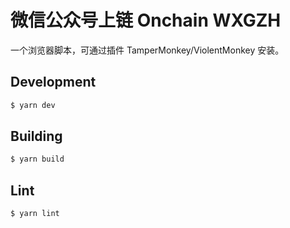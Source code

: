# 微信公众号上链 Onchain WXGZH

一个浏览器脚本，可通过插件 TamperMonkey/ViolentMonkey 安装。

## Development

``` sh
$ yarn dev
```

## Building

```sh
$ yarn build
```

## Lint

``` sh
$ yarn lint
```
